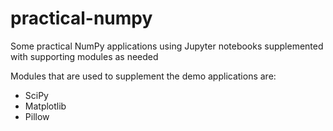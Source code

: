 # practical-numpy

Some practical NumPy applications using Jupyter notebooks supplemented with supporting modules as needed

Modules that are used to supplement the demo applications are:
* SciPy
* Matplotlib
* Pillow
